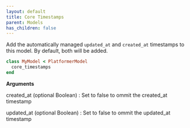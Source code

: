 ```yaml
---
layout: default
title: Core Timestamps
parent: Models
has_children: false
---
```


Add the automatically managed `updated_at` and `created_at` timestamps
to this model. By default, both will be added.

```ruby
class MyModel < PlatformerModel
  core_timestamps 
end

```

**Arguments**

created_at (optional Boolean)
:   Set to false to ommit the created_at timestamp

updated_at (optional Boolean)
:   Set to false to ommit the updated_at timestamp
